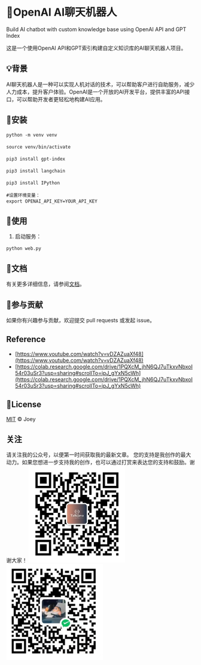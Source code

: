 # 🤖OpenAI AI聊天机器人 

Build AI chatbot with custom knowledge base using OpenAI API and GPT Index

这是一个使用OpenAI API和GPT索引构建自定义知识库的AI聊天机器人项目。

## 💡背景

AI聊天机器人是一种可以实现人机对话的技术，可以帮助客户进行自助服务，减少人力成本，提升客户体验。OpenAI是一个开放的AI开发平台，提供丰富的API接口，可以帮助开发者更轻松地构建AI应用。

## 🔧安装

```shell
python -m venv venv

source venv/bin/activate

pip3 install gpt-index

pip3 install langchain

pip3 install IPython

#设置环境变量：
export OPENAI_API_KEY=YOUR_API_KEY
```

## 🚀使用

1. 启动服务：

```
python web.py
```

## 📝文档

有关更多详细信息，请参阅[文档](https://github.com/your_username/openai-ai-chatbot/wiki)。

## 🤝参与贡献

如果你有兴趣参与贡献，欢迎提交 pull requests 或发起 issue。

## Reference
- [https://www.youtube.com/watch?v=vDZAZuaXf48](https://www.youtube.com/watch?v=vDZAZuaXf48)
- [https://colab.research.google.com/drive/1PQXcM_jhN6QJ7uTkxvNbxoI54r03uSr3?usp=sharing#scrollTo=ipJ_gYxN5cWh](https://colab.research.google.com/drive/1PQXcM_jhN6QJ7uTkxvNbxoI54r03uSr3?usp=sharing#scrollTo=ipJ_gYxN5cWh)


## 📃License

[MIT](https://github.com/your_username/openai-ai-chatbot/blob/master/LICENSE) © Joey

## 关注
请关注我的公众号，以便第一时间获取我的最新文章。
您的支持是我创作的最大动力。如果您想进一步支持我的创作，也可以通过打赏来表达您的支持和鼓励。谢谢大家！
![](static/WeChat.jpeg)
![](static/pay.png)

